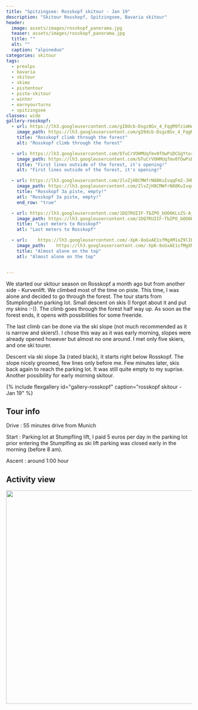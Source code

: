 ```yaml
---
title: "Spitzingsee: Rosskopf skitour - Jan 19"
description: "Skitour Rosskopf, Spitzingsee, Bavaria skitour"
header:
  image: assets/images/rosskopf_panorama.jpg
  teaser: assets/images/rosskopf_panorama.jpg
  title: ""
  alt: ""
  caption: "alpineduo"
categories: skitour
tags:
  - prealps
  - bavaria
  - skitour
  - skimo
  - pistentour
  - piste-skitour
  - winter
  - earnyourturns
  - spitzingsee
classes: wide
gallery-rosskopf:
  - url: https://lh3.googleusercontent.com/gI0dcb-Dsgz8Gv_4_FqgM9fzimHAXkCbJRHyvXHWGsIjZK2ktUcc4uJLc7Qt3wbGnstTK37c7_-V-w664T8qljH--zWdWGta67G-YqsP5xsf1ORyZJ4wDayjVtnNnGtyJBvHChYSWstJPBKvjWsAVScEI9N7n9m-GsspFxp5MvSoLxCWwRnKi2LquDEimI48Np_0SogxhUkOH2C9K89UBlqBa2FMMeRyPpB82RmVA4w3KqZHtJ4cKmBqNJDYoX3hwqXhVMpncDvrdMmQbZNN0sEbgrMKm7fxz_eH9PqT0Nd5IqixzjVv1jveNxP2vCdtp52Pva-PD1lTBUJgW7oa9SmtnW_8E6EdWNlt1PKoAWrsNz_e6-Wz9MlaiEJ24T6NuFrmflmJVgqIwJpQGmjwYy588X59DHtYQz2JrEeinUrwjqdiKyoqycBCd6KmIyh1JK4MXC7J2Vjc-BdRxTN1mVxIgIO-2hy_lD309NuK0nWy_u2IpbGtR0NZ3Cz-6nLZvJuGBpN8Xm4JUB51QIQghH922VsQDxarR-2ibggQC4r3cdr_FAoCRzW2WjAwHRRYu4XclijtDC6_Cni_VwOdJfetn36xymi66RGcbi1x9EoQCoT77BJgsViz7BcWlQbSFJR-bT6Dw9yioigHPJEuFOIn_es2Gg9OM6x-X94pOoICaejfNcvXPYC0Uu1jKyaEK-659NbkTrN7Y9vj3cU=w1084-h1444-no
    image_path: https://lh3.googleusercontent.com/gI0dcb-Dsgz8Gv_4_FqgM9fzimHAXkCbJRHyvXHWGsIjZK2ktUcc4uJLc7Qt3wbGnstTK37c7_-V-w664T8qljH--zWdWGta67G-YqsP5xsf1ORyZJ4wDayjVtnNnGtyJBvHChYSWstJPBKvjWsAVScEI9N7n9m-GsspFxp5MvSoLxCWwRnKi2LquDEimI48Np_0SogxhUkOH2C9K89UBlqBa2FMMeRyPpB82RmVA4w3KqZHtJ4cKmBqNJDYoX3hwqXhVMpncDvrdMmQbZNN0sEbgrMKm7fxz_eH9PqT0Nd5IqixzjVv1jveNxP2vCdtp52Pva-PD1lTBUJgW7oa9SmtnW_8E6EdWNlt1PKoAWrsNz_e6-Wz9MlaiEJ24T6NuFrmflmJVgqIwJpQGmjwYy588X59DHtYQz2JrEeinUrwjqdiKyoqycBCd6KmIyh1JK4MXC7J2Vjc-BdRxTN1mVxIgIO-2hy_lD309NuK0nWy_u2IpbGtR0NZ3Cz-6nLZvJuGBpN8Xm4JUB51QIQghH922VsQDxarR-2ibggQC4r3cdr_FAoCRzW2WjAwHRRYu4XclijtDC6_Cni_VwOdJfetn36xymi66RGcbi1x9EoQCoT77BJgsViz7BcWlQbSFJR-bT6Dw9yioigHPJEuFOIn_es2Gg9OM6x-X94pOoICaejfNcvXPYC0Uu1jKyaEK-659NbkTrN7Y9vj3cU=w300-h400-no
    title: "Rosskopf climb through the forest"
    alt: "Rosskopf climb through the forest"

  - url: https://lh3.googleusercontent.com/bTuCrVOHMUqfmv0fOwPsDCGgYtorFqP8q7STuZxTjEvTh66ih7wd0P--ZnpQbxKnGDVFTcpWKJdCwot_Dg0I5PfftLeFy2kuaNUFm3iewTxaRrfDoIWADllJ_0t8nYTxkFtT6J4lot-AXaKJoGQvvUpzAYfhXxmIlZ6QlrcfBqLeItHJIWBxG4GQ_ZYDUGctviJbWZIGwJBPKsKelKNY4NCB9ZoRprIulzd4TLsexzzHpzeIHe58l24nky5BUXTX99sWYsKi-5ahFQK0IPa4gu46rZb15sMicvnm9w3zF_JBmPG5MYc7mPwnIZ3pjg5pE8C92F92PMIIZZEBqBKcnuxoFuRxQzXOFAUibp77VlfteJQuNNPdvSyND2cWcmLp0Xg9xTqOKaDlyCJWSglS-pQWr6ycIJMvobRyqbt0I6XdURNZ0pjtyfCMORMOgPXvK9aSYKgK9B5Q024ED-pN1p-n8hJGQugMKcGZxZS9Gmqv2kdwW_-LLXIJAwc65_WqucY56waMSR1jfgwHeDkkl8DwhjnAsZAWkHvS-Wuk4COVAnBTyhaV0WfIOo3n8tbEp02IKH4dxAxC4DZQEk9GK2xDeyWrzt1i5yxuYs-G7m27gyx06bD1Bj1RJ5-kRlzZgxMqF1gzBGMHkWN38VwB2SjYO7IE5_OGJsEuR58dFKi8YeyPGc2X3zrRi82R4DABVAO4mZ91jaybv6qIQYU=w1084-h1444-no
    image_path: https://lh3.googleusercontent.com/bTuCrVOHMUqfmv0fOwPsDCGgYtorFqP8q7STuZxTjEvTh66ih7wd0P--ZnpQbxKnGDVFTcpWKJdCwot_Dg0I5PfftLeFy2kuaNUFm3iewTxaRrfDoIWADllJ_0t8nYTxkFtT6J4lot-AXaKJoGQvvUpzAYfhXxmIlZ6QlrcfBqLeItHJIWBxG4GQ_ZYDUGctviJbWZIGwJBPKsKelKNY4NCB9ZoRprIulzd4TLsexzzHpzeIHe58l24nky5BUXTX99sWYsKi-5ahFQK0IPa4gu46rZb15sMicvnm9w3zF_JBmPG5MYc7mPwnIZ3pjg5pE8C92F92PMIIZZEBqBKcnuxoFuRxQzXOFAUibp77VlfteJQuNNPdvSyND2cWcmLp0Xg9xTqOKaDlyCJWSglS-pQWr6ycIJMvobRyqbt0I6XdURNZ0pjtyfCMORMOgPXvK9aSYKgK9B5Q024ED-pN1p-n8hJGQugMKcGZxZS9Gmqv2kdwW_-LLXIJAwc65_WqucY56waMSR1jfgwHeDkkl8DwhjnAsZAWkHvS-Wuk4COVAnBTyhaV0WfIOo3n8tbEp02IKH4dxAxC4DZQEk9GK2xDeyWrzt1i5yxuYs-G7m27gyx06bD1Bj1RJ5-kRlzZgxMqF1gzBGMHkWN38VwB2SjYO7IE5_OGJsEuR58dFKi8YeyPGc2X3zrRi82R4DABVAO4mZ91jaybv6qIQYU=w300-h400-no
    title: "First lines outside of the forest, it's opening!"
    alt: "First lines outside of the forest, it's opening!"

  - url: https://lh3.googleusercontent.com/2lvZjH8CMWfrN88KuIvqqFm2-JHhra_-XXgYeJTKhrMXGmsdhxWScxjAOLY4XA0v7GBU_NsBc_ZT_cskwJCNWpmj6cjtsPHrvejpVMJ608WuXBMvTD7YYlk25yWTzc2CHnj7FtggtxSbgo3KiUxp20GZLvVZAqRqXFZtffziB0L640RGwU0Z0c-KeLOhyPnGleuAW4SFJ04clHon3660uOhTWLZewfA9gS8o2ZdnVg1B4-qL24YUAFW2PhdOvvJCdSCprAdkbMARWN45ihhe5jjiWnNOQcOAl8DPwZen1U33ULU3x1vIz_ofpGZgHlbXNSqwndGMykw2-APHGrLvvRYdo09soDCv_PTpHKcZ9zaEi5HB2Vov8en-YrKyTE9PWlesWf2wkz3z0xGbnkUaDi3QBQz9v1DXk-JeZ2-PXoFZ6pAsyBifLyGVxPVzN5zpAjn_P8GyMmdHbrDGhz0mstCP-VoyP-PS-DsFXuAiygp7sGOHA906IM7S-PMrqhXzsQ0BJVxm-YUtbuPudblzlER0-yZuhIJPIUl3-cP0G8IzvFsnDcXCXSG1MClXBoQSwXs6gfjF4e6BUvEIOtv7tU8XEZ78_aKyK8BYXNU1R3AsnZKThhG_fqN0ZE5p-PxWQHWj4rqXYdWG1nEvO4FV3dsPV03y--FuBCs_HbpAWCqlONjYpuguL95w4qdywJ4VWc_vzKBUnD2SdQgoBNg=w1084-h1444-no
    image_path: https://lh3.googleusercontent.com/2lvZjH8CMWfrN88KuIvqqFm2-JHhra_-XXgYeJTKhrMXGmsdhxWScxjAOLY4XA0v7GBU_NsBc_ZT_cskwJCNWpmj6cjtsPHrvejpVMJ608WuXBMvTD7YYlk25yWTzc2CHnj7FtggtxSbgo3KiUxp20GZLvVZAqRqXFZtffziB0L640RGwU0Z0c-KeLOhyPnGleuAW4SFJ04clHon3660uOhTWLZewfA9gS8o2ZdnVg1B4-qL24YUAFW2PhdOvvJCdSCprAdkbMARWN45ihhe5jjiWnNOQcOAl8DPwZen1U33ULU3x1vIz_ofpGZgHlbXNSqwndGMykw2-APHGrLvvRYdo09soDCv_PTpHKcZ9zaEi5HB2Vov8en-YrKyTE9PWlesWf2wkz3z0xGbnkUaDi3QBQz9v1DXk-JeZ2-PXoFZ6pAsyBifLyGVxPVzN5zpAjn_P8GyMmdHbrDGhz0mstCP-VoyP-PS-DsFXuAiygp7sGOHA906IM7S-PMrqhXzsQ0BJVxm-YUtbuPudblzlER0-yZuhIJPIUl3-cP0G8IzvFsnDcXCXSG1MClXBoQSwXs6gfjF4e6BUvEIOtv7tU8XEZ78_aKyK8BYXNU1R3AsnZKThhG_fqN0ZE5p-PxWQHWj4rqXYdWG1nEvO4FV3dsPV03y--FuBCs_HbpAWCqlONjYpuguL95w4qdywJ4VWc_vzKBUnD2SdQgoBNg=w300-h400-no
    title: "Rosskopf 3a piste, empty!"
    atl: "Rosskopf 3a piste, empty!"
    end_row: "true"

  - url: https://lh3.googleusercontent.com/1DQ7RUIIF-TbZPO_bOO6KLsZS-AjVw45sQT2n3A5BVyoKDhSyxR7yPSfo_k3gccESWsPTF08kD_6zeK-DWF7Dk21FibISVU56g3w6L_2eFekLDHzo924PUJhgrQXSA5Lmi9wXQagI9qA1DEUTFgrMPnSjq5b7o6Sft98KgEZ7N2Ip6-LF9bjg4gC98FW7OzkAJkmxTmN0CFmHzgFw8HOcsza8ZCu2Rn_Xq4De8cceW3YpRVU4N7odXyDR6hF673pE-ebhzzBcHRXc-E83Bz7sYa7rmSoFcM_TAW_Eh_A7LmnW1130WN99YOWfWMJI_uSv6dqR7HJutPObjcAqALNt0EPwfJdkQV4X5abOAJ5nZwy_GHT-s8lDtjB_7JskKjPqItIwzTIHeYqbAkJ4fv7fwYNtWB0OCZFSt64R8cEaxNdhCKW0RmFDB00LN6lXqChdSZlcBeStyCeViMFIyhetzAu3sdqFW9T-vUSsXNAr2xasQebGTn02aShO5jZ-9uu_2ll9dzkB_gmuV8Mp81mZ5VGz13mJAAURZpezHlt_Y6wt6J168r2Y9vy-g8sf1r6pVPZTtlrvZQ3em6kxr-Tp_EbizPgkCrJSLJTIdKztYJp2s9rcLc6BBWTMJ-xt7ffBZNmiRyfDjohHUy17F4ALS-9Xsz6HWfY_offYhuJOFe8tCtwoz-O9uCAPi7CwFyu5MnftaPN2JaElZzcPXY=w1084-h1444-no
    image_path: https://lh3.googleusercontent.com/1DQ7RUIIF-TbZPO_bOO6KLsZS-AjVw45sQT2n3A5BVyoKDhSyxR7yPSfo_k3gccESWsPTF08kD_6zeK-DWF7Dk21FibISVU56g3w6L_2eFekLDHzo924PUJhgrQXSA5Lmi9wXQagI9qA1DEUTFgrMPnSjq5b7o6Sft98KgEZ7N2Ip6-LF9bjg4gC98FW7OzkAJkmxTmN0CFmHzgFw8HOcsza8ZCu2Rn_Xq4De8cceW3YpRVU4N7odXyDR6hF673pE-ebhzzBcHRXc-E83Bz7sYa7rmSoFcM_TAW_Eh_A7LmnW1130WN99YOWfWMJI_uSv6dqR7HJutPObjcAqALNt0EPwfJdkQV4X5abOAJ5nZwy_GHT-s8lDtjB_7JskKjPqItIwzTIHeYqbAkJ4fv7fwYNtWB0OCZFSt64R8cEaxNdhCKW0RmFDB00LN6lXqChdSZlcBeStyCeViMFIyhetzAu3sdqFW9T-vUSsXNAr2xasQebGTn02aShO5jZ-9uu_2ll9dzkB_gmuV8Mp81mZ5VGz13mJAAURZpezHlt_Y6wt6J168r2Y9vy-g8sf1r6pVPZTtlrvZQ3em6kxr-Tp_EbizPgkCrJSLJTIdKztYJp2s9rcLc6BBWTMJ-xt7ffBZNmiRyfDjohHUy17F4ALS-9Xsz6HWfY_offYhuJOFe8tCtwoz-O9uCAPi7CwFyu5MnftaPN2JaElZzcPXY=w300-h400-no
    title: "Last meters to Rosskopf"
    atl: "Last meters to Rosskopf"

  - url:    https://lh3.googleusercontent.com/-XpK-8oGxAE1sfMgXM1oZ9lIKE11WZ1oFp9OT024puOhdWFr79X4Hnjt5WOB6YmD7NXkB6_ap3yb_-XTfz15huAC0ZNA1rreBGaYTVcUWSGIuJ2H9P5N8vLR_s5lFCPshkJRSJEGtUqwdYZqZmydoS5JKiYNCbe_Z-N8YJ8k0JpdHSMAlkGe6YyTLv2lEs-5h1g4K3Opz2kd5soNT0OKuSSIMdlD3tk59Ogunwzd9jpgcPKJIuOClvXvCBTmu9Zazi1bsTrxhVcQn3sHZIM9MwKbWa6ySfaMBbxMP99WiV8h-4lim-ygoBXvOC3X8ugMnLo3Ts4rh_OoJv4LWBYuoYmBDy4ZLLvjvsdrrLto8DxE1SIuo7XPwIB1U5io2ws9dinMOjvcNoM0VPLaSLuustCqKv9TJqwqm580g9Pt7VgwhxCZyliDbjDok_ih0fY8dO2PqjLUfT3EhIx4F6dHj4TybYWs0vSJ_Sewd6nQB53HHBp2UcNWPgkVEubUmCLTxRXQplFx_j6hjeV1BE5oKFoz5NLUzsWC2ImiYB1PUodqCes7oaczPOMYwuZn1JAL0i-ia-aV2aJIvW9ayEnQrJ0Y5IMFJKgo2rpRjZzaEIPqiwGHNOixNADz1o2KS-tVSADxi29oVwmakfw_sjgTKlwiC-PQLfma-EfwoEGXdnon8XG5iwlXiVC3M8ln40NwxDSw4mZvem3vV3L-bAw=w1084-h1444-no
    image_path:    https://lh3.googleusercontent.com/-XpK-8oGxAE1sfMgXM1oZ9lIKE11WZ1oFp9OT024puOhdWFr79X4Hnjt5WOB6YmD7NXkB6_ap3yb_-XTfz15huAC0ZNA1rreBGaYTVcUWSGIuJ2H9P5N8vLR_s5lFCPshkJRSJEGtUqwdYZqZmydoS5JKiYNCbe_Z-N8YJ8k0JpdHSMAlkGe6YyTLv2lEs-5h1g4K3Opz2kd5soNT0OKuSSIMdlD3tk59Ogunwzd9jpgcPKJIuOClvXvCBTmu9Zazi1bsTrxhVcQn3sHZIM9MwKbWa6ySfaMBbxMP99WiV8h-4lim-ygoBXvOC3X8ugMnLo3Ts4rh_OoJv4LWBYuoYmBDy4ZLLvjvsdrrLto8DxE1SIuo7XPwIB1U5io2ws9dinMOjvcNoM0VPLaSLuustCqKv9TJqwqm580g9Pt7VgwhxCZyliDbjDok_ih0fY8dO2PqjLUfT3EhIx4F6dHj4TybYWs0vSJ_Sewd6nQB53HHBp2UcNWPgkVEubUmCLTxRXQplFx_j6hjeV1BE5oKFoz5NLUzsWC2ImiYB1PUodqCes7oaczPOMYwuZn1JAL0i-ia-aV2aJIvW9ayEnQrJ0Y5IMFJKgo2rpRjZzaEIPqiwGHNOixNADz1o2KS-tVSADxi29oVwmakfw_sjgTKlwiC-PQLfma-EfwoEGXdnon8XG5iwlXiVC3M8ln40NwxDSw4mZvem3vV3L-bAw=w300-h400-no
    title: "Almost alone on the top"
    atl: "Almost alone on the top"


---
```


We started our skitour season on Rosskopf a month ago but from another side - Kurvenlift. We climbed most of the time on piste. This time, I was alone and decided to go through the forest. The tour starts from Stumplingbahn parking lot. Small descent on skis (I forgot about it and put my skins :-)). The climb goes through the forest half way up. As soon as the forest ends, it opens with possibilities for some freeride.

The last climb can be done via the ski slope (not much recommended as it is narrow and skiers!). I chose this way as it was early morning, slopes were already opened however but almost no one around. I met only five skiers, and one ski tourer.

Descent via ski slope 3a (rated black), it starts right below Rosskopf. The slope nicely groomed, few lines only before me. Few minutes later, skis back again to reach the parking lot. It was still quite empty to my suprise. 
Another possibility for early morning skitour.

{% include flexgallery id="gallery-rosskopf" caption="rosskopf skitour - Jan 19" %}

## Tour info

Drive
: 55 minutes drive from Munich

Start
: Parking lot at Stumpfling lift, I paid 5 euros per day in the parking lot prior entering the Stumplfing as ski lift parking was closed early in the morning (before 8 am).

Ascent
: around 1:00 hour 

## Activity view

<a href="https://www.komoot.com/tour/55207462?ref=wtd"><img src="https://www.komoot.com/tour/55207462/embed?image=1&profile=1&width=640&height=580" width="640" height="580"/></a>
